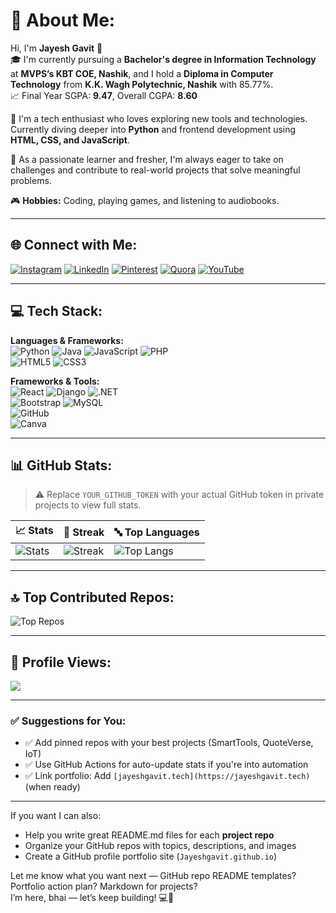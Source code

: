 # 💫 About Me:
Hi, I'm **Jayesh Gavit** 👋  
🎓 I'm currently pursuing a **Bachelor's degree in Information Technology** at **MVPS’s KBT COE, Nashik**, and I hold a **Diploma in Computer Technology** from **K.K. Wagh Polytechnic, Nashik** with 85.77%.  
📈 Final Year SGPA: **9.47**, Overall CGPA: **8.60**

🚀 I'm a tech enthusiast who loves exploring new tools and technologies. Currently diving deeper into **Python** and frontend development using **HTML, CSS, and JavaScript**.

🌱 As a passionate learner and fresher, I'm always eager to take on challenges and contribute to real-world projects that solve meaningful problems.

🎮 **Hobbies:** Coding, playing games, and listening to audiobooks.

---

## 🌐 Connect with Me:
[![Instagram](https://img.shields.io/badge/Instagram-%23E4405F.svg?logo=Instagram&logoColor=white)](https://instagram.com/jayesh_gavit_47) 
[![LinkedIn](https://img.shields.io/badge/LinkedIn-%230077B5.svg?logo=linkedin&logoColor=white)](https://linkedin.com/in/jayesh-gavit-47ni) 
[![Pinterest](https://img.shields.io/badge/Pinterest-%23E60023.svg?logo=Pinterest&logoColor=white)](https://pinterest.com/eBJZ9IInS) 
[![Quora](https://img.shields.io/badge/Quora-%23B92B27.svg?logo=Quora&logoColor=white)](https://quora.com/profile/Jayesh-758) 
[![YouTube](https://img.shields.io/badge/YouTube-%23FF0000.svg?logo=YouTube&logoColor=white)](https://youtube.com/@itsmejayesh-mh15)

---

## 💻 Tech Stack:

**Languages & Frameworks:**  
![Python](https://img.shields.io/badge/python-3670A0?style=for-the-badge&logo=python&logoColor=ffdd54) 
![Java](https://img.shields.io/badge/java-%23ED8B00.svg?style=for-the-badge&logo=openjdk&logoColor=white) 
![JavaScript](https://img.shields.io/badge/javascript-%23323330.svg?style=for-the-badge&logo=javascript&logoColor=%23F7DF1E) 
![PHP](https://img.shields.io/badge/php-%23777BB4.svg?style=for-the-badge&logo=php&logoColor=white)  
![HTML5](https://img.shields.io/badge/html5-%23E34F26.svg?style=for-the-badge&logo=html5&logoColor=white) 
![CSS3](https://img.shields.io/badge/css3-%231572B6.svg?style=for-the-badge&logo=css3&logoColor=white)

**Frameworks & Tools:**  
![React](https://img.shields.io/badge/react-%2320232a.svg?style=for-the-badge&logo=react&logoColor=%2361DAFB) 
![Django](https://img.shields.io/badge/django-%23092E20.svg?style=for-the-badge&logo=django&logoColor=white) 
![.NET](https://img.shields.io/badge/.NET-5C2D91?style=for-the-badge&logo=.net&logoColor=white)  
![Bootstrap](https://img.shields.io/badge/bootstrap-%238511FA.svg?style=for-the-badge&logo=bootstrap&logoColor=white) 
![MySQL](https://img.shields.io/badge/mysql-4479A1.svg?style=for-the-badge&logo=mysql&logoColor=white)  
![GitHub](https://img.shields.io/badge/github-%23121011.svg?style=for-the-badge&logo=github&logoColor=white)  
![Canva](https://img.shields.io/badge/Canva-%2300C4CC.svg?style=for-the-badge&logo=Canva&logoColor=white)

---

## 📊 GitHub Stats:

> ⚠️ Replace `YOUR_GITHUB_TOKEN` with your actual GitHub token in private projects to view full stats.

| 📈 Stats | 🔁 Streak | 🔤 Top Languages |
|---------|-----------|-----------------|
| ![Stats](https://github-readme-stats.vercel.app/api?username=Jayeshgavit&theme=radical&hide_border=true&include_all_commits=true&count_private=true) | ![Streak](https://github-readme-streak-stats.herokuapp.com/?user=Jayeshgavit&theme=radical&hide_border=true) | ![Top Langs](https://github-readme-stats.vercel.app/api/top-langs/?username=Jayeshgavit&theme=radical&hide_border=true&layout=compact) |

---

## 🔝 Top Contributed Repos:

![Top Repos](https://github-contributor-stats.vercel.app/api?username=Jayeshgavit&limit=5&theme=radical&combine_all_yearly_contributions=true)

---

## 🔢 Profile Views:

[![](https://visitcount.itsvg.in/api?id=Jayeshgavit&icon=0&color=0)](https://visitcount.itsvg.in)

---

### ✅ Suggestions for You:

- ✅ Add pinned repos with your best projects (SmartTools, QuoteVerse, IoT)
- ✅ Use GitHub Actions for auto-update stats if you're into automation
- ✅ Link portfolio: Add `[jayeshgavit.tech](https://jayeshgavit.tech)` (when ready)

---

If you want I can also:
- Help you write great README.md files for each **project repo**  
- Organize your GitHub repos with topics, descriptions, and images  
- Create a GitHub profile portfolio site (`Jayeshgavit.github.io`)  

Let me know what you want next — GitHub repo README templates? Portfolio action plan? Markdown for projects?  
I’m here, bhai — let’s keep building! 💻🚀
